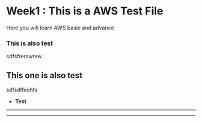 # Week1 : This is a AWS Test File
Here you will learn AWS basic and advance
### This is also test
sdfsfrerswtew
## This one is also test
sdfsdfhiohfs
- **Test**
---

---

